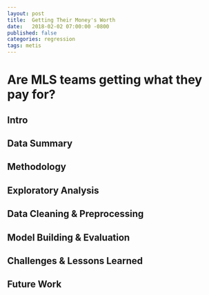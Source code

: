 ```yaml
---
layout: post
title:  Getting Their Money's Worth
date:   2018-02-02 07:00:00 -0800
published: false
categories: regression
tags: metis
---
```


# Are MLS teams getting what they pay for?

## Intro


## Data Summary


## Methodology


## Exploratory Analysis


## Data Cleaning & Preprocessing


## Model Building & Evaluation


## Challenges & Lessons Learned


## Future Work

